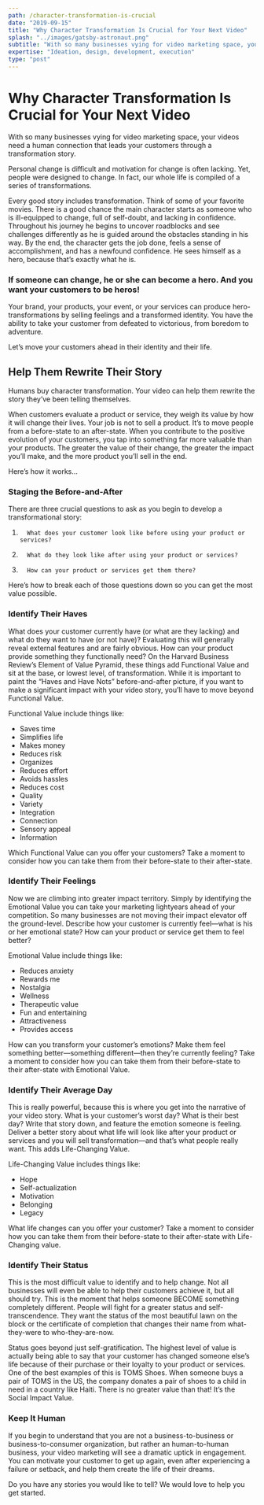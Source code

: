 ```yaml
---
path: /character-transformation-is-crucial
date: "2019-09-15"
title: "Why Character Transformation Is Crucial for Your Next Video"
splash: "../images/gatsby-astronaut.png"
subtitle: "With so many businesses vying for video marketing space, your videos need a human connection that leads your customers through a transformation story."
expertise: "Ideation, design, development, execution"
type: "post"
---
```


# Why Character Transformation Is Crucial for Your Next Video

With so many businesses vying for video marketing space, your videos need a human connection that leads your customers through a transformation story.

Personal change is difficult and motivation for change is often lacking. Yet, people were designed to change. In fact, our whole life is compiled of a series of transformations.

Every good story includes transformation. Think of some of your favorite movies. There is a good chance the main character starts as someone who is ill-equipped to change, full of self-doubt, and lacking in confidence. Throughout his journey he begins to uncover roadblocks and see challenges differently as he is guided around the obstacles standing in his way. By the end, the character gets the job done, feels a sense of accomplishment, and has a newfound confidence. He sees himself as a hero, because that’s exactly what he is.

### If someone can change, he or she can become a hero. And you want your customers to be heros!

Your brand, your products, your event, or your services can produce hero-transformations by selling feelings and a transformed identity. You have the ability to take your customer from defeated to victorious, from boredom to adventure.

Let’s move your customers ahead in their identity and their life.

## Help Them Rewrite Their Story

Humans buy character transformation. Your video can help them rewrite the story they’ve been telling themselves.

When customers evaluate a product or service, they weigh its value by how it will change their lives. Your job is not to sell a product. It’s to move people from a before-state to an after-state. When you contribute to the positive evolution of your customers, you tap into something far more valuable than your products. The greater the value of their change, the greater the impact you’ll make, and the more product you’ll sell in the end.

Here’s how it works…

### Staging the Before-and-After

There are three crucial questions to ask as you begin to develop a transformational story:

1.       What does your customer look like before using your product or services?

2.       What do they look like after using your product or services?

3.       How can your product or services get them there?

Here’s how to break each of those questions down so you can get the most value possible.

### Identify Their Haves

What does your customer currently have (or what are they lacking) and what do they want to have (or not have)? Evaluating this will generally reveal external features and are fairly obvious. How can your product provide something they functionally need? On the Harvard Business Review’s Element of Value Pyramid, these things add Functional Value and sit at the base, or lowest level, of transformation. While it is important to paint the “Haves and Have Nots” before-and-after picture, if you want to make a significant impact with your video story, you’ll have to move beyond Functional Value.

Functional Value include things like:

- Saves time
- Simplifies life
- Makes money
- Reduces risk
- Organizes
- Reduces effort
- Avoids hassles
- Reduces cost
- Quality
- Variety
- Integration
- Connection
- Sensory appeal
- Information

Which Functional Value can you offer your customers? Take a moment to consider how you can take them from their before-state to their after-state.

### Identify Their Feelings

Now we are climbing into greater impact territory. Simply by identifying the Emotional Value you can take your marketing lightyears ahead of your competition. So many businesses are not moving their impact elevator off the ground-level. Describe how your customer is currently feel—what is his or her emotional state? How can your product or service get them to feel better?

Emotional Value include things like:

- Reduces anxiety
- Rewards me
- Nostalgia
- Wellness
- Therapeutic value
- Fun and entertaining
- Attractiveness
- Provides access

How can you transform your customer’s emotions? Make them feel something better—something different—then they’re currently feeling? Take a moment to consider how you can take them from their before-state to their after-state with Emotional Value.

### Identify Their Average Day

This is really powerful, because this is where you get into the narrative of your video story. What is your customer’s worst day? What is their best day? Write that story down, and feature the emotion someone is feeling. Deliver a better story about what life will look like after your product or services and you will sell transformation—and that’s what people really want. This adds Life-Changing Value.

Life-Changing Value includes things like:

- Hope
- Self-actualization
- Motivation
- Belonging
- Legacy

What life changes can you offer your customer? Take a moment to consider how you can take them from their before-state to their after-state with Life-Changing value.

### Identify Their Status

This is the most difficult value to identify and to help change. Not all businesses will even be able to help their customers achieve it, but all should try. This is the moment that helps someone BECOME something completely different. People will fight for a greater status and self-transcendence. They want the status of the most beautiful lawn on the block or the certificate of completion that changes their name from what-they-were to who-they-are-now.

Status goes beyond just self-gratification. The highest level of value is actually being able to say that your customer has changed someone else’s life because of their purchase or their loyalty to your product or services. One of the best examples of this is TOMS Shoes. When someone buys a pair of TOMS in the US, the company donates a pair of shoes to a child in need in a country like Haiti. There is no greater value than that! It’s the Social Impact Value.

### Keep It Human

If you begin to understand that you are not a business-to-business or business-to-consumer organization, but rather an human-to-human business, your video marketing will see a dramatic uptick in engagement. You can motivate your customer to get up again, even after experiencing a failure or setback, and help them create the life of their dreams.

Do you have any stories you would like to tell? We would love to help you get started.
